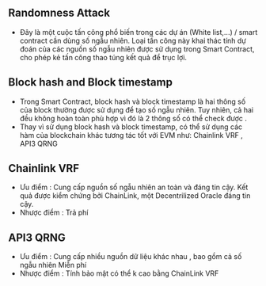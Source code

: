 ## Randomness Attack 
  - Đây là một cuộc tấn công phổ biến trong các dự án (White list,...) / smart contract cần dùng số ngẫu nhiên. Loại tấn công này khai thác tính dự đoán của các nguồn số ngẫu nhiên được sử dụng trong Smart Contract, cho phép kẻ tấn công thao túng kết quả để trục lợi.
## Block hash and Block timestamp
  - Trong Smart Contract, block hash và block timestamp là hai thông số của block thường được sử dụng để tạo số ngẫu nhiên. Tuy nhiên, cả hai đều không hoàn toàn phù hợp vì đó là 2 thông số có thể check được .
  - Thay vì sử dụng block hash và block timestamp, có thể sử dụng các hàm của blockchain khác tương tác tốt với EVM như: Chainlink VRF , API3 QRNG

## Chainlink VRF
   - Ưu điểm :
     Cung cấp nguồn số ngẫu nhiên an toàn và đáng tin cậy.
     Kết quả được kiểm chứng bởi ChainLink, một Decentrilized Oracle đáng tin cậy.
   - Nhược điểm :
     Trả phí
## API3 QRNG
   - Ưu điểm :
     Cung cấp nhiều nguồn dữ liệu khác nhau , bao gồm cả số ngẫu nhiên 
     Miễn phí
   - Nhược điểm :
     Tính bảo mật có thể k cao bằng ChainLink VRF
